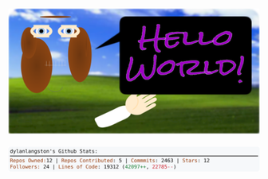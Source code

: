 <!-- 
Version 2.0.176
Built Tue Dec 31 2024 05:06:52 GMT+0000 (Coordinated Universal Time)
-->

<h1 align="center">
  <a href="https://github.com/dylanlangston/dylanlangston/tree/master/src" title="Click to View Source">
    <picture width="100%" alt="Dylan">
      <source media="(prefers-color-scheme: dark)" srcset="dylan-dark.svg?version=2.0.176">
      <img src="dylan-light.svg?version=2.0.176" alt="Dylan">
    </picture>
  </a>
</h1>

<div align="center">
  <picture width="100%" alt="Profile Info and Stats">
    <source media="(prefers-color-scheme: dark)" srcset="stats-dark.svg?version=2.0.176">
    <img src="stats-light.svg?version=2.0.176" alt="Profile Info and Stats">
  </picture>
</div>
